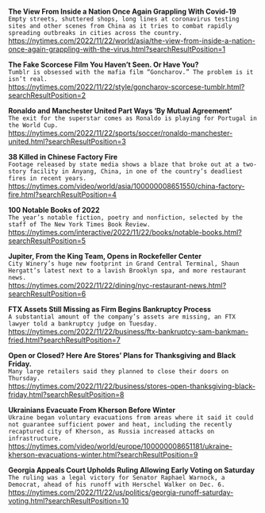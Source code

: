 **The View From Inside a Nation Once Again Grappling With Covid-19**\
`Empty streets, shuttered shops, long lines at coronavirus testing sites and other scenes from China as it tries to combat rapidly spreading outbreaks in cities across the country.`\
https://nytimes.com/2022/11/22/world/asia/the-view-from-inside-a-nation-once-again-grappling-with-the-virus.html?searchResultPosition=1

**The Fake Scorcese Film You Haven’t Seen. Or Have You?**\
`Tumblr is obsessed with the mafia film “Goncharov.” The problem is it isn’t real.`\
https://nytimes.com/2022/11/22/style/goncharov-scorcese-tumblr.html?searchResultPosition=2

**Ronaldo and Manchester United Part Ways ‘By Mutual Agreement’**\
`The exit for the superstar comes as Ronaldo is playing for Portugal in the World Cup.`\
https://nytimes.com/2022/11/22/sports/soccer/ronaldo-manchester-united.html?searchResultPosition=3

**38 Killed in Chinese Factory Fire**\
`Footage released by state media shows a blaze that broke out at a two-story facility in Anyang, China, in one of the country’s deadliest fires in recent years.`\
https://nytimes.com/video/world/asia/100000008651550/china-factory-fire.html?searchResultPosition=4

**100 Notable Books of 2022**\
`The year’s notable fiction, poetry and nonfiction, selected by the staff of The New York Times Book Review.`\
https://nytimes.com/interactive/2022/11/22/books/notable-books.html?searchResultPosition=5

**Jupiter, From the King Team, Opens in Rockefeller Center**\
`City Winery’s huge new footprint in Grand Central Terminal, Shaun Hergatt’s latest next to a lavish Brooklyn spa, and more restaurant news.`\
https://nytimes.com/2022/11/22/dining/nyc-restaurant-news.html?searchResultPosition=6

**FTX Assets Still Missing as Firm Begins Bankruptcy Process**\
`A substantial amount of the company’s assets are missing, an FTX lawyer told a bankruptcy judge on Tuesday.`\
https://nytimes.com/2022/11/22/business/ftx-bankruptcy-sam-bankman-fried.html?searchResultPosition=7

**Open or Closed? Here Are Stores’ Plans for Thanksgiving and Black Friday.**\
`Many large retailers said they planned to close their doors on Thursday.`\
https://nytimes.com/2022/11/22/business/stores-open-thanksgiving-black-friday.html?searchResultPosition=8

**Ukrainians Evacuate From Kherson Before Winter**\
`Ukraine began voluntary evacuations from areas where it said it could not guarantee sufficient power and heat, including the recently recaptured city of Kherson, as Russia increased attacks on infrastructure.`\
https://nytimes.com/video/world/europe/100000008651181/ukraine-kherson-evacuations-winter.html?searchResultPosition=9

**Georgia Appeals Court Upholds Ruling Allowing Early Voting on Saturday**\
`The ruling was a legal victory for Senator Raphael Warnock, a Democrat, ahead of his runoff with Herschel Walker on Dec. 6.`\
https://nytimes.com/2022/11/22/us/politics/georgia-runoff-saturday-voting.html?searchResultPosition=10

